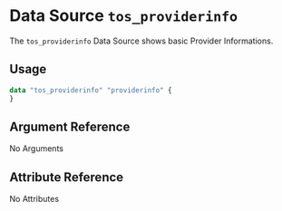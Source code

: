 # Data Source `tos_providerinfo`

The `tos_providerinfo` Data Source shows basic Provider Informations.

## Usage

```terraform
data "tos_providerinfo" "providerinfo" {
}
```

## Argument Reference

No Arguments

## Attribute Reference

No Attributes